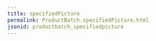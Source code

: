 ```yaml
---
title: specifiedPicture
permalink: ProductBatch.specifiedPicture.html
jsonid: productbatch_specifiedpicture
---
```

